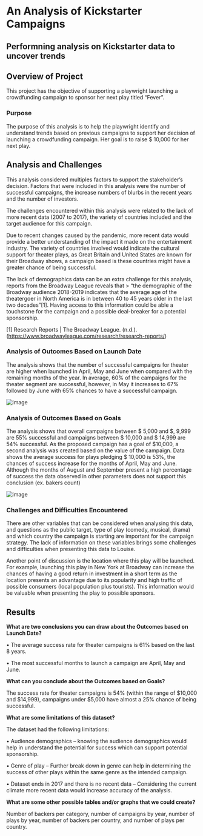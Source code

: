 # **An Analysis of Kickstarter Campaigns**

 ## Performning analysis on Kickstarter data to uncover trends
 
 ## Overview of Project

This project has the objective of supporting a playwright launching a crowdfunding campaign to sponsor her next play titled “Fever”.

### Purpose
The purpose of this analysis is to help the playwright identify and understand trends based on previous campaigns to support her decision of launching a crowdfunding campaign. Her goal is to raise $ 10,000 for her next play.

## Analysis and Challenges
This analysis considered multiples factors to support the stakeholder’s decision. Factors that were included in this analysis were the number of successful campaigns, the increase numbers of blurbs in the recent years and the number of investors. 

The challenges encountered within this analysis were related to the lack of more recent data (2007 to 2017), the variety of countries included and the target audience for this campaign. 

Due to recent changes caused by the pandemic, more recent data would provide a better understanding of the impact it made on the entertainment industry. The variety of countries involved would indicate the cultural support for theater plays, as Great Britain and United States are known for their Broadway shows, a campaign based is these countries might have a greater chance of being successful.

The lack of demographics data can be an extra challenge for this analysis, reports from the Broadway League reveals that > “the demographic of the Broadway audience 2018-2019 indicates that the average age of the theatergoer in North America is in between 40 to 45 years older in the last two decades”[1].
Having access to this information could be able a touchstone for the campaign and a possible deal-breaker for a potential sponsorship. 

[1] Research Reports | The Broadway League. (n.d.). (https://www.broadwayleague.com/research/research-reports/)

### Analysis of Outcomes Based on Launch Date

The analysis shows that the number of successful campaigns for theater are higher when launched in April, May and June when compared with the remaining months of the year. In average, 60% of the campaigns for the theater segment are successful, however, in May it increases to 67% followed by June with 65% chances to have a successful campaign.

![image](https://user-images.githubusercontent.com/86136535/123527163-49bff280-d6ab-11eb-8b99-4c5bdb555db1.png)


### Analysis of Outcomes Based on Goals

The analysis shows that overall campaigns between $ 5,000 and $, 9,999 are 55% successful and campaigns between $ 10,000 and $ 14,999 are 54% successful.  As the proposed campaign has a goal of $10,000, a second analysis was created based on the value of the campaign. 
Data shows the average success for plays pledging $ 10,000 is 53%, the chances of success increase for the months of April, May and June. Although the months of August and September present a high percentage of success the data observed in other parameters does not support this conclusion (ex. bakers count)

![image](https://user-images.githubusercontent.com/86136535/123527308-690b4f80-d6ac-11eb-895e-5d63519de966.png)

### Challenges and Difficulties Encountered

There are other variables that can be considered when analysing this data, and questions as the public target, type of play (comedy, musical, drama) and which country the campaign is starting are important for the campaign strategy. 
The lack of information on these variables brings some challenges and difficulties when presenting this data to Louise. 

Another point of discussion is the location where this play will be launched. For example, launching this play in New York at Broadway can increase the chances of having a good return in investment in a short term as the location presents an advantage due to its popularity and high traffic of possible consumers (local population plus tourists). This information would be valuable when presenting the play to possible sponsors. 

## Results

**What are two conclusions you can draw about the Outcomes based on Launch Date?**

•	The average success rate for theater campaigns is 61% based on the last 8 years. 

•	The most successful months to launch a campaign are April, May and June.


**What can you conclude about the Outcomes based on Goals?**

The success rate for theater campaigns is 54% (within the range of $10,000 and $14,999), campaigns under $5,000 have almost a 25% chance of being successful. 

**What are some limitations of this dataset?**

The dataset had the following limitations:

•	Audience demographics – knowing the audience demographics would help in understand the potential for success which can support potential sponsorship.

•	Genre of play – Further break down in genre can help in determining the success of other plays within the same genre as the intended campaign.

•	Dataset ends in 2017 and there is no recent data – Considering the current climate more recent data would increase accuracy of the analysis.

 **What are some other possible tables and/or graphs that we could create?**
 
Number of backers per category, number of campaigns by year, number of plays by year, number of backers per country, and number of plays per country.


























